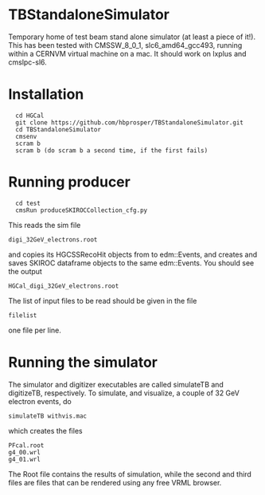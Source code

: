 # TBStandaloneSimulator
Temporary home of test beam stand alone simulator (at least a piece of it!). This has been tested with CMSSW_8_0_1, slc6_amd64_gcc493, running within a CERNVM virtual machine on a mac. It should work on lxplus and cmslpc-sl6.

# Installation
```linux
  cd HGCal
  git clone https://github.com/hbprosper/TBStandaloneSimulator.git
  cd TBStandaloneSimulator
  cmsenv
  scram b
  scram b (do scram b a second time, if the first fails)
```
# Running producer
```linux
  cd test
  cmsRun produceSKIROCCollection_cfg.py
```
This reads the sim file 
```linux
digi_32GeV_electrons.root 
```
and copies its HGCSSRecoHit objects from to edm::Events, and creates and saves SKIROC dataframe objects to the same edm::Events. You should see the output
```linux
HGCal_digi_32GeV_electrons.root 
```
The list of input files to be read should be given in the file 
```linux
filelist
```
one file per line. 

# Running the simulator
The simulator and digitizer executables are called simulateTB and digitizeTB, respectively. To simulate, and visualize, a couple of 32 GeV electron events, do
```linux
simulateTB withvis.mac
```
which creates the files
```linux
PFcal.root
g4_00.wrl
g4_01.wrl
```
The Root file contains the results of simulation, while the second and third
files are files that can be rendered using any free VRML browser.
